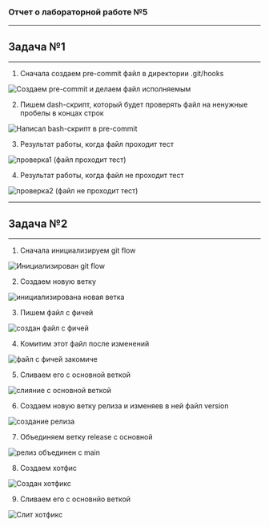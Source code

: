 ### Отчет о лабораторной работе №5
---
## Задача №1
---
1. Сначала создаем pre-commit файл в директории .git/hooks

![Создаем pre-commit и делаем файл исполняемым ](https://github.com/user-attachments/assets/8bcf520e-be80-4d66-8b99-e5db133eca8c)

2. Пишем dash-скрипт, который будет проверять файл на ненужные пробелы в концах строк

![Написал bash-скрипт в pre-commit](https://github.com/user-attachments/assets/eebf9a57-4ee9-4d1a-862b-77f4b759e987)

3. Результат работы, когда файл проходит тест

![проверка1 (файл проходит тест)](https://github.com/user-attachments/assets/370eb0da-c5d7-43ed-a508-7b482a5ac623)

4. Результат работы, когда файл не проходит тест

![проверка2 (файл не проходит тест) ](https://github.com/user-attachments/assets/e6ce439e-d4a6-4e04-955f-3dfe9b1492dc)

---
## Задача №2
---

1. Сначала инициализируем git flow 

![Инициализирован git flow](https://github.com/user-attachments/assets/c88068af-e97a-4c87-832d-c9a747b711f3)

2. Создаем новую ветку

![инициализирована новая ветка ](https://github.com/user-attachments/assets/b17f949f-b04e-4210-9070-28a7b06a22ce)

3. Пишем файл с фичей

![создан файл с фичей](https://github.com/user-attachments/assets/b93ff903-1028-4aaf-9cfd-c573c8ea1165)

4. Комитим этот файл после изменений 

![файл с фичей закомиче](https://github.com/user-attachments/assets/a5e74d3a-ec43-415e-b809-7e16dd4f44b9)

5. Сливаем его с основной веткой

![слияние с основной веткой](https://github.com/user-attachments/assets/15b5c6e9-1304-4d9b-8881-59bc0389b643)

6. Создаем новую ветку релиза и изменяев в ней файл version

![создание релиза](https://github.com/user-attachments/assets/96f3e594-f9c7-49c5-bb7e-b4929075c9bd)

7. Объединяем ветку release с основной 

![релиз объединен с main](https://github.com/user-attachments/assets/dcdc636d-1459-4081-8b44-e9e87c871b65)

8. Создаем хотфис 

![Создан хотфикс](https://github.com/user-attachments/assets/a622f12a-43c4-4841-bf77-f9973e3074ab)

9. Сливаем его с основнйо веткой

![Слит хотфикс ](https://github.com/user-attachments/assets/2e4c8a29-50c1-4dd2-8198-c04e16a0fb2f)




